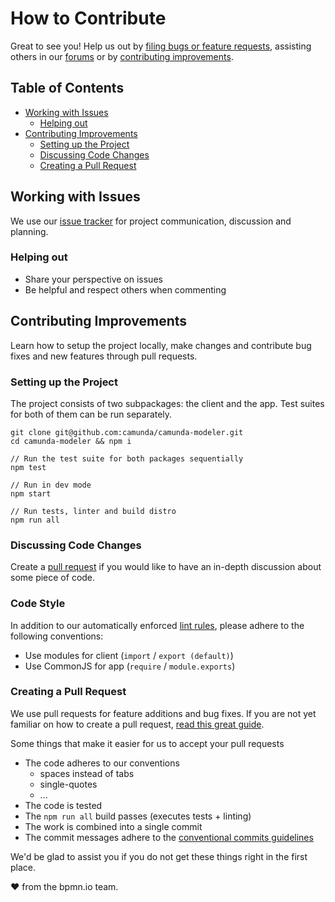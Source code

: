 # How to Contribute

Great to see you! Help us out by [filing bugs or feature requests](#working-with-issues), assisting others in
our [forums](https://forum.camunda.org/c/modeler/) or by [contributing improvements](#contributing-improvements).

## Table of Contents

* [Working with Issues](#working-with-issues)
  * [Helping out](#helping-out)
* [Contributing Improvements](#contributing-improvements)
  * [Setting up the Project](#setting-up-the-project)
  * [Discussing Code Changes](#discussing-code-changes)
  * [Creating a Pull Request](#creating-a-pull-request)

## Working with Issues

We use our [issue tracker](https://github.com/camunda/camunda-modeler/issues) for project communication, discussion and
planning.

### Helping out

* Share your perspective on issues
* Be helpful and respect others when commenting

## Contributing Improvements

Learn how to setup the project locally, make changes and contribute bug fixes and new features through pull requests.

### Setting up the Project

The project consists of two subpackages: the client and the app. Test suites for both of them can be run separately.

```plain
git clone git@github.com:camunda/camunda-modeler.git
cd camunda-modeler && npm i

// Run the test suite for both packages sequentially
npm test

// Run in dev mode
npm start

// Run tests, linter and build distro
npm run all
```

### Discussing Code Changes

Create a [pull request](#creating-a-pull-request) if you would like to have an in-depth discussion about some piece of
code.

### Code Style

In addition to our automatically enforced [lint rules](https://github.com/bpmn-io/eslint-plugin-bpmn-io), please adhere
to the following conventions:

* Use modules for client (`import` / `export (default)`)
* Use CommonJS for app (`require` / `module.exports`)

### Creating a Pull Request

We use pull requests for feature additions and bug fixes. If you are not yet familiar on how to create a pull
request, [read this great guide](https://gun.io/blog/how-to-github-fork-branch-and-pull-request).

Some things that make it easier for us to accept your pull requests

* The code adheres to our conventions
  * spaces instead of tabs
  * single-quotes
  * ...
* The code is tested
* The `npm run all` build passes (executes tests + linting)
* The work is combined into a single commit
* The commit messages adhere to the [conventional commits guidelines](https://www.conventionalcommits.org)

We'd be glad to assist you if you do not get these things right in the first place.

:heart: from the bpmn.io team.
